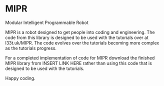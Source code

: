 # MIPR
Modular Intelligent Programmable Robot

MIPR is a robot designed to get people into coding and engineering. The code from this library is designed to be used with the tutorials over at l33t.uk/MIPR. 
The code evolves over the tutorials becoming more complex as the tutorials progress. 

For a completed implementation of code for MIPR download the finished MIPR library from INSERT LINK HERE rather than using this code that is designed to be used with the tutorials.
  
Happy coding.
